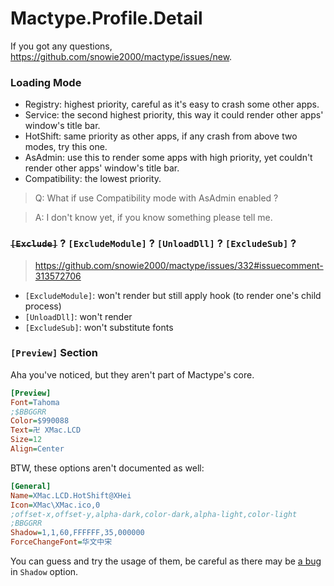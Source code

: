 # Mactype.Profile.Detail

If you got any questions, https://github.com/snowie2000/mactype/issues/new.

### Loading Mode

- Registry: highest priority, careful as it's easy to crash some other apps.
- Service: the second highest priority, this way it could render other apps'
  window's title bar.
- HotShift: same priority as other apps, if any crash from above two modes,
  try this one.
- AsAdmin: use this to render some apps with high priority, yet couldn't
  render other apps' window's title bar.
- Compatibility: the lowest priority.

> Q: What if use Compatibility mode with AsAdmin enabled ?

> A: I don't know yet, if you know something please tell me.

### ~~`[Exclude]`~~ ? `[ExcludeModule]` ? `[UnloadDll]` ? `[ExcludeSub]` ?

> https://github.com/snowie2000/mactype/issues/332#issuecomment-313572706

- `[ExcludeModule]`: won't render but still apply hook
  (to render one's child process)
- `[UnloadDll]`: won't render
- `[ExcludeSub]`: won't substitute fonts

### `[Preview]` Section

Aha you've noticed, but they aren't part of Mactype's core.

```ini
[Preview]
Font=Tahoma
;$BBGGRR
Color=$990088
Text=卍 XMac.LCD
Size=12
Align=Center
```

BTW, these options aren't documented as well:

```ini
[General]
Name=XMac.LCD.HotShift@XHei
Icon=XMac\XMac.ico,0
;offset-x,offset-y,alpha-dark,color-dark,alpha-light,color-light
;BBGGRR
Shadow=1,1,60,FFFFFF,35,000000
ForceChangeFont=华文中宋
```

You can guess and try the usage of them, be careful as there may be
[a bug](https://github.com/snowie2000/mactype/blob/master/settings.h#L640-L642)
in `Shadow` option.